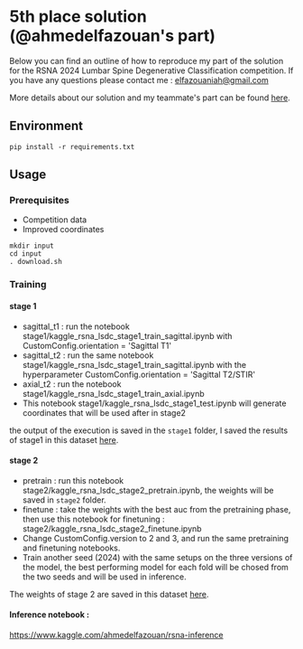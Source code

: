 # 5th place solution (@ahmedelfazouan's part)
Below you can find an outline of how to reproduce my part of the solution for the RSNA 2024 Lumbar Spine Degenerative Classification competition.
If you have any questions please contact me : elfazouaniah@gmail.com

More details about our solution and my teammate's part can be found [here](https://www.kaggle.com/competitions/rsna-2024-lumbar-spine-degenerative-classification/discussion/539472).
## Environment
```
pip install -r requirements.txt
```
## Usage
### Prerequisites
- Competition data
- Improved coordinates
```
mkdir input
cd input
. download.sh
```
### Training
#### stage 1
- sagittal_t1 : run the notebook stage1/kaggle_rsna_lsdc_stage1_train_sagittal.ipynb with CustomConfig.orientation =  'Sagittal T1'
- sagittal_t2 : run the same notebook stage1/kaggle_rsna_lsdc_stage1_train_sagittal.ipynb with the hyperparameter CustomConfig.orientation = 'Sagittal T2/STIR'
- axial_t2 : run the notebook stage1/kaggle_rsna_lsdc_stage1_train_axial.ipynb
- This notebook stage1/kaggle_rsna_lsdc_stage1_test.ipynb will generate coordinates that will be used after in stage2

the output of the execution is saved in the `stage1` folder, I saved the results of stage1 in this dataset [here](https://www.kaggle.com/datasets/ahmedelfazouan/stage1-rsna-effnet). 
#### stage 2
- pretrain : run this notebook stage2/kaggle_rsna_lsdc_stage2_pretrain.ipynb, the weights will be saved in `stage2` folder.
- finetune : take the weights with the best auc from the pretraining phase, then use this notebook for finetuning : stage2/kaggle_rsna_lsdc_stage2_finetune.ipynb
- Change CustomConfig.version to 2 and 3, and run the same pretraining and finetuning notebooks.
- Train another seed (2024) with the same setups on the three versions of the model, the best performing model for each fold will be chosed from the two seeds and will be used in inference.

The weights of stage 2 are saved in this dataset [here](https://www.kaggle.com/datasets/ahmedelfazouan/rsna-stage2-weights).

#### Inference notebook :
https://www.kaggle.com/ahmedelfazouan/rsna-inference


